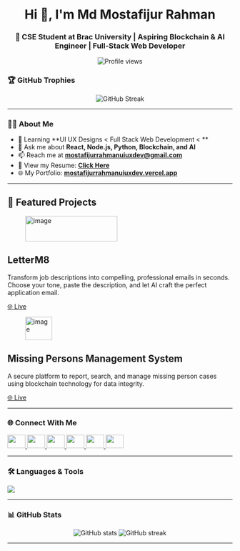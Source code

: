 <h1 align="center">Hi 👋, I'm Md Mostafijur Rahman</h1>
<h3 align="center">
🚀 CSE Student at Brac University | Aspiring Blockchain & AI Engineer | Full-Stack Web Developer
</h3>

<p align="center">
  <img src="https://komarev.com/ghpvc/?username=cadmostafijur&label=Profile%20views&color=0e75b6&style=flat" alt="Profile views"/>
</p>

### 🏆 GitHub Trophies
<p align="center">
  <img src="https://github-readme-streak-stats.herokuapp.com/?user=cadmostafijur&theme=algolia" alt="GitHub Streak"/>
</p>




---

### 👨‍💻 About Me
- 🌱 Learning **UI UX Designs < Full Stack Web Development < **
- 💬 Ask me about **React, Node.js, Python, Blockchain, and AI**
- 📫 Reach me at **mostafijurrahmanuiuxdev@gmail.com**
- 📄 View my Resume: [**Click Here**](https://drive.google.com/file/d/1cI4yKQ96SEDJP_XW4LISdft-Td9IMlHh/view?usp=sharing)
- 🌐 My Portfolio: [**mostafijurrahmanuiuxdev.vercel.app**](https://mostafijurrahmanuiuxdev.vercel.app/)

---
## 🚀 Featured Projects

<div class="flex flex-wrap gap-4">

  <!-- LetterM8 -->
  <div class="card bg-base-100 w-96 shadow-sm">
    <figure><img width="206" height="57" alt="image" src="https://github.com/user-attachments/assets/e3cf67c6-09d9-42a5-910c-3c24195a8c15" />
    </figure>
    <div class="card-body">
      <h2 class="card-title">LetterM8</h2>
      <p>Transform job descriptions into compelling, professional emails in seconds. Choose your tone, paste the description, and let AI craft the perfect application email.</p>
      <div class="card-actions justify-end">
        <a href="https://letterm8.me/" target="_blank" class="btn btn-primary">🌐 Live</a>
      </div>
    </div>
  </div>


  <!-- Missing Persons Management System -->
  <div class="card bg-base-100 w-96 shadow-sm">
    <figure>
<img width="60" height="52" alt="image" src="https://github.com/user-attachments/assets/f9176155-9fc0-43f8-b001-efbc49c8e6fa" />
    </figure>
    <div class="card-body">
      <h2 class="card-title">Missing Persons Management System</h2>
      <p>A secure platform to report, search, and manage missing person cases using blockchain technology for data integrity.</p>
      <div class="card-actions justify-end">
        <a href="https://missing-persons-management.vercel.app/" target="_blank" class="btn btn-primary">🌐 Live</a>
      </div>
    </div>
  </div>

</div>

---

### 🌐 Connect With Me
<p align="left">
  <a href="https://linkedin.com/in/cadmostafijur" target="_blank">
    <img src="https://raw.githubusercontent.com/rahuldkjain/github-profile-readme-generator/master/src/images/icons/Social/linked-in-alt.svg" height="30" width="40" />
  </a>
  <a href="https://fb.com/cadmostafijur" target="_blank">
    <img src="https://raw.githubusercontent.com/rahuldkjain/github-profile-readme-generator/master/src/images/icons/Social/facebook.svg" height="30" width="40" />
  </a>
  <a href="https://instagram.com/cadmostafijur" target="_blank">
    <img src="https://raw.githubusercontent.com/rahuldkjain/github-profile-readme-generator/master/src/images/icons/Social/instagram.svg" height="30" width="40" />
  </a>
  <a href="https://www.hackerrank.com/mostafijur_bd786" target="_blank">
    <img src="https://raw.githubusercontent.com/rahuldkjain/github-profile-readme-generator/master/src/images/icons/Social/hackerrank.svg" height="30" width="40" />
  </a>
  <a href="https://codeforces.com/profile/mostafijur721" target="_blank">
    <img src="https://raw.githubusercontent.com/rahuldkjain/github-profile-readme-generator/master/src/images/icons/Social/codeforces.svg" height="30" width="40" />
  </a>
  <a href="https://www.leetcode.com/cadmostafijur" target="_blank">
    <img src="https://raw.githubusercontent.com/rahuldkjain/github-profile-readme-generator/master/src/images/icons/Social/leet-code.svg" height="30" width="40" />
  </a>
</p>

---

### 🛠️ Languages & Tools
<p align="left">
  <img src="https://skillicons.dev/icons?i=react,nodejs,python,java,javascript,html,css,tailwind,bootstrap,mysql,mongodb,git,github,docker,linux" />
</p>

---

### 📊 GitHub Stats
<p align="center">
  <img src="https://github-readme-stats.vercel.app/api?username=cadmostafijur&show_icons=true&theme=tokyonight&hide_border=true" alt="GitHub stats" />
  <img src="https://github-readme-streak-stats.herokuapp.com/?user=cadmostafijur&theme=tokyonight&hide_border=true" alt="GitHub streak" />
</p>

---

